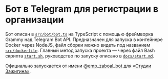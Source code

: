 # Бот в Telegram для регистрации в организации

Бот описан в [`src/bot/bot.ts`](../src/index.ts) на TypeScript с помощью фреймворка Grammy над Telegram Bot API. Предназначен для запуска в контейнере Docker через NodeJS, файл сборки можно видеть под названием [`src/dockerfile`](../src/dockerfile). Главный метод запуска проекта — через файл Bash скрипта [`start.sh`](../start.sh), руководство по запуску описано в [`docs/start.md`](start.md).

Официально запускается от имени [@emp_zaboal_bot](https://emp_zaboal_bot.t.me) для [«Студии Зажигина»](https://site.zaboal.ru).
